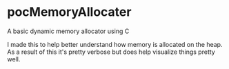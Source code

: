 # pocMemoryAllocater
A basic dynamic memory allocator using C

I made this to help better understand how memory is allocated on the heap. As a result of this it's pretty verbose but does help visualize things pretty well.
